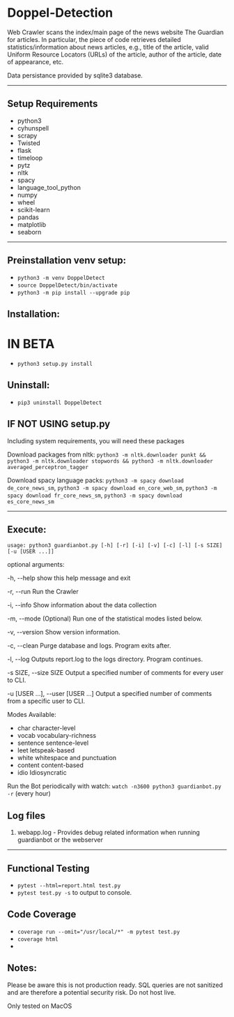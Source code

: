 # Doppel-Detection

Web Crawler scans the index/main page of the news website The Guardian for articles. In particular, the piece of code retrieves detailed statistics/information about news articles, e.g., title of the article, valid Uniform Resource Locators (URLs) of the article, author of the article, date of appearance, etc.  

Data persistance provided by sqlite3 database.

---
## Setup Requirements

- python3
- cyhunspell
- scrapy
- Twisted
- flask
- timeloop
- pytz
- nltk
- spacy
- language_tool_python
- numpy
- wheel
- scikit-learn
- pandas
- matplotlib
- seaborn
---
## Preinstallation venv setup: 

- `python3 -m venv DoppelDetect`
- `source DoppelDetect/bin/activate`
- `python3 -m pip install --upgrade pip`
  
  
## Installation:

# IN BETA
- `python3 setup.py install`

## Uninstall:
- `pip3 uninstall DoppelDetect`

## IF NOT USING setup.py
Including system requirements, you will need these packages

Download packages from nltk:
`python3 -m nltk.downloader punkt && python3 -m nltk.downloader stopwords && python3 -m nltk.downloader averaged_perceptron_tagger`

Download spacy language packs:
`python3 -m spacy download de_core_news_sm`, `python3 -m spacy download en_core_web_sm`, `python3 -m spacy download fr_core_news_sm`, `python3 -m spacy download es_core_news_sm`

---
## Execute: 

`usage: python3 guardianbot.py [-h] [-r] [-i] [-v] [-c] [-l] [-s SIZE] [-u [USER ...]]`

optional arguments:

  -h, --help            show this help message and exit
  
  -r, --run             Run the Crawler
  
  -i, --info            Show information about the data collection
  
  -m, --mode            (Optional) Run one of the statistical modes listed below.

  -v, --version         Show version information.
  
  -c, --clean           Purge database and logs. Program exits after.
  
  -l, --log             Outputs report.log to the logs directory. Program continues.
  
  -s SIZE, --size SIZE  Output a specified number of comments for every user to CLI.
  
  -u [USER ...], --user [USER ...]
                        Output a specified number of comments from a specific user to CLI.

Modes Available:
  - char          character-level
  - vocab         vocabulary-richness
  - sentence      sentence-level   
  - leet          letspeak-based
  - white         whitespace and punctuation
  - content       content-based
  - idio          Idiosyncratic
            
Run the Bot periodically with watch: `watch -n3600 python3 guardianbot.py -r` (every hour)
                    
## Log files
1. webapp.log - Provides debug related information when running guardianbot or the webserver

---
## Functional Testing

- `pytest --html=report.html test.py`
- `pytest test.py -s` to output to console.
## Code Coverage
- `coverage run --omit="/usr/local/*" -m pytest test.py`
- `coverage html`
- 
## Notes:

Please be aware this is not production ready.  SQL queries are not sanitized and are therefore a potential security risk. Do not host live.

Only tested on MacOS